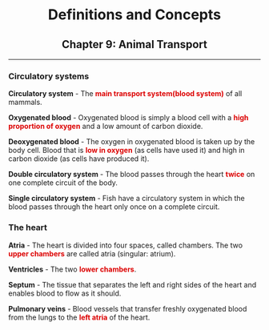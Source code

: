 <style>
.highlight_font {
    color:#DC0000FF;
    font-weight:bold
}
</style>


<center>
<h1>Definitions and Concepts</h1>
<h2>Chapter 9: Animal Transport</h2>
</center>

----

### Circulatory systems

**Circulatory system** - The <span class="highlight_font">main transport system(blood system)</span> of all mammals.

**Oxygenated blood** - Oxygenated blood is simply a blood cell with a <span class="highlight_font">high proportion of oxygen</span> and a low amount of carbon dioxide.

**Deoxygenated blood** - The oxygen in oxygenated blood is taken up by the body cell. Blood that is <span class="highlight_font">low in oxygen</span> (as cells have used it) and high in carbon dioxide (as cells have produced it).

**Double circulatory system** - The blood passes through the heart <span class="highlight_font">twice</span> on one complete circuit of the body.

**Single circulatory system** - Fish have a circulatory system in which the blood passes through the heart only once on a complete circuit.

### The heart

**Atria** - The heart is divided into four spaces, called
chambers. The two <span class="highlight_font">upper chambers</span> are called atria (singular: atrium).

**Ventricles** - The two <span class="highlight_font">lower chambers</span>.

**Septum** - The tissue that separates the left and right sides of the heart and enables blood to flow as it should.

**Pulmonary veins** - Blood vessels that transfer freshly oxygenated blood from the lungs to the <span class="highlight_font">left atria</span> of the heart.

